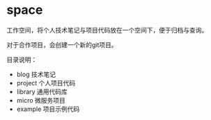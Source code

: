 # space

工作空间，将个人技术笔记与项目代码放在一个空间下，便于归档与查询。

对于合作项目，会创建一个新的git项目。

目录说明：

- blog 技术笔记
- project 个人项目代码
- library 通用代码库
- micro 微服务项目
- example 项目示例代码


